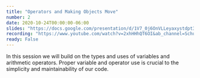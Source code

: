 ```yaml
---
title: "Operators and Making Objects Move"
number: 2
date: 2020-10-24T00:00:00-06:00
slides: "https://docs.google.com/presentation/d/1V7_0j6OnVLLeyaxystdpt3v5mFVkTJFk8mQETUQSpe4/edit?usp=sharing"
recording: "https://www.youtube.com/watch?v=2xhHHhQT6OI&ab_channel=SchulichIgnite"
ready: False
---
```


In this session we will build on the types and uses of variables and arithmetic operators. Proper variable and operator use is crucial to the simplicity and maintainability of our code.